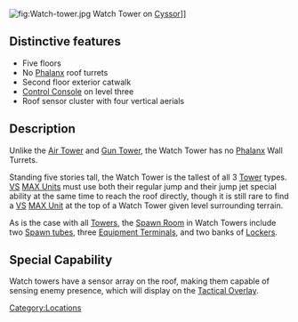 ![](Watch-tower.md.jpg "fig:Watch-tower.jpg") Watch Tower on
[Cyssor](Cyssor.md)\]\]

## Distinctive features

- Five floors
- No [Phalanx](Phalanx.md) roof turrets
- Second floor exterior catwalk
- [Control Console](Control_Console.md) on level three
- Roof sensor cluster with four vertical aerials

## Description

Unlike the [Air Tower](Air_tower.md) and [Gun
Tower](Gun_tower.md), the Watch Tower has no
[Phalanx](Phalanx.md) Wall Turrets.

Standing five stories tall, the Watch Tower is the tallest of all 3
[Tower](Tower.md) types. [VS](VS.md) [MAX
Units](MAX.md) must use both their regular jump and their jump
jet special ability at the same time to reach the roof directly, though
it is still rare to find a [VS](VS.md) [MAX
Unit](MAX.md) at the top of a Watch Tower given level
surrounding terrain.

As is the case with all [Towers](Tower.md), the [Spawn
Room](Spawn_room.md) in Watch Towers include two [Spawn
tubes](Spawn_tube.md), three [Equipment
Terminals](Equipment_Terminal.md), and two banks of
[Lockers](Locker.md).

## Special Capability

Watch towers have a sensor array on the roof, making them capable of
sensing enemy presence, which will display on the [Tactical
Overlay](Tactical_Overlay.md).

[Category:Locations](Category:Locations.md)
